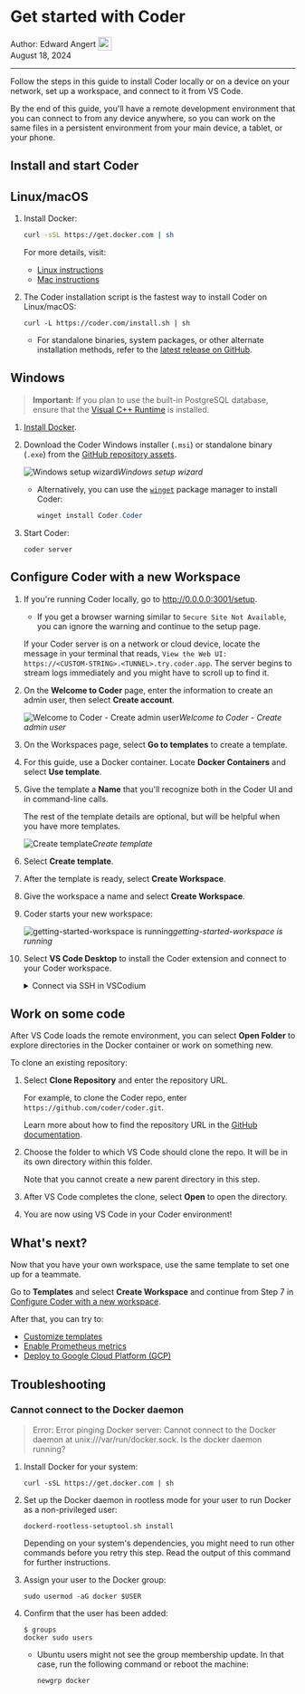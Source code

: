 # Get started with Coder

<div style="padding: 0px; margin: 0px;">
  <span style="vertical-align:middle;">Author: </span>
  <a href="https://github.com/EdwardAngert" style="text-decoration: none; color: inherit; margin-bottom: 0px;">
    <span style="vertical-align:middle;">Edward Angert</span>
    <img src="https://avatars.githubusercontent.com/u/17991901?v=4" width="24px" height="24px" style="vertical-align:middle; margin: 0px;"/>
  </a>
</div>
August 18, 2024

---

Follow the steps in this guide to install Coder locally or on a device on your
network, set up a workspace, and connect to it from VS Code.

By the end of this guide, you'll have a remote development environment that you
can connect to from any device anywhere, so you can work on the same files in a
persistent environment from your main device, a tablet, or your phone.

## Install and start Coder

<div class="tabs">

## Linux/macOS

1. Install Docker:

   ```bash
   curl -sSL https://get.docker.com | sh
   ```

   For more details, visit:

   - [Linux instructions](https://docs.docker.com/desktop/install/linux-install/)
   - [Mac instructions](https://docs.docker.com/desktop/install/mac-install/)

1. The Coder installation script is the fastest way to install Coder on Linux/macOS:

   ```shell
   curl -L https://coder.com/install.sh | sh
   ```

   - For standalone binaries, system packages, or other alternate installation
   methods, refer to the
   [latest release on GitHub](https://github.com/coder/coder/releases/latest).

## Windows

> **Important:** If you plan to use the built-in PostgreSQL database,
> ensure that the
> [Visual C++ Runtime](https://learn.microsoft.com/en-US/cpp/windows/latest-supported-vc-redist#latest-microsoft-visual-c-redistributable-version)
> is installed.

1. [Install Docker](https://docs.docker.com/desktop/install/windows-install/).

1. Download the Coder Windows installer (`.msi`) or standalone binary (`.exe`)
from the [GitHub repository assets](https://github.com/coder/coder/releases/latest).

   ![Windows setup wizard](../images/install/windows-installer.png)_Windows setup wizard_

   - Alternatively, you can use the
   [`winget`](https://learn.microsoft.com/en-us/windows/package-manager/winget/#use-winget)
   package manager to install Coder:

     ```powershell
     winget install Coder.Coder
     ```

1. Start Coder:

   ```shell
   coder server
   ```

</div>

## Configure Coder with a new Workspace

1. If you're running Coder locally, go to <http://0.0.0.0:3001/setup>.

   - If you get a browser warning similar to `Secure Site Not Available`, you
   can ignore the warning and continue to the setup page.

   If your Coder server is on a network or cloud device, locate the message in
   your terminal that reads, `View the Web UI: https://<CUSTOM-STRING>.<TUNNEL>.try.coder.app`.
   The server begins to stream logs immediately and you might have to scroll up to find it.

1. On the **Welcome to Coder** page, enter the information to create an admin
user, then select **Create account**.

   ![Welcome to Coder - Create admin user](../images/guides/quickstart/create-admin-user.png)_Welcome to Coder - Create admin user_

1. On the Workspaces page, select **Go to templates** to create a template.

1. For this guide, use a Docker container. Locate **Docker Containers** and
select **Use template**.

1. Give the template a **Name** that you'll recognize both in the Coder UI and
in command-line calls.

   The rest of the template details are optional, but will be helpful when you have more templates.

   ![Create template](../images/guides/quickstart/create-template.png)_Create template_

1. Select **Create template**.

1. After the template is ready, select **Create Workspace**.

1. Give the workspace a name and select **Create Workspace**.

1. Coder starts your new workspace:

   ![getting-started-workspace is running](../images/guides/quickstart/workspace-running-with-topbar.png)_getting-started-workspace is running_

1. Select **VS Code Desktop** to install the Coder extension and connect to
   your Coder workspace.

   <details><summary>Connect via SSH in VSCodium</summary>

   VSCodium doesn't use the Microsoft VS Code extension marketplace or application
   calls.
   Enable SSH connections to the Coder workspace Docker container and connect to
   it from VSCodium with the **Remote - SSH** extension.

   1. In the workspace, select **Connect via SSH**.

   1. Select the `ssh` command below **Connect to the agent** to copy the command.

   1. Open a terminal window on the Coder server (or SSH to it if it's a device on your network).

   1. Run the `ssh` command to connect to the agent. Replace `your-workspace-name` in this example:

      ```bash
      ssh coder.your-workspace-name.main
      ```

   1. Use the Web UI URL from [Configure Coder with a new workspace](#configure-coder-with-a-new-workspace) to log in and authenticate:

      ```bash
      coder login https://<CUSTOM-STRING>.<TUNNEL>.try.coder.app
      ```

   1. Copy the session token, then paste it in the SSH session in the terminal.

      Note that, for security purposes, no characters will appear on the screen
      when you paste the token:

      ```plaintext
      > Paste your token here:
      > Welcome to Coder, user! You're authenticated.
      ```

   1. Run the Coder SSH configuration and enter `yes` to continue:

      ```console
      $ coder config-ssh
      Continue? (yes/no) yes
      ```

   1. Install the [Remote - SSH extension](https://open-vsx.org/extension/jeanp413/open-remote-ssh).

   1. Select **Remote-SSH: Connect to host** from the command palette.

   1. Enter the SSH host:

   1. Enter your password:

   </details>

## Work on some code

After VS Code loads the remote environment, you can select **Open Folder** to explore directories in the Docker container or work on something new.

To clone an existing repository:

1. Select **Clone Repository** and enter the repository URL.

   For example, to clone the Coder repo, enter `https://github.com/coder/coder.git`.

   Learn more about how to find the repository URL in the [GitHub documentation](https://docs.github.com/en/repositories/creating-and-managing-repositories/cloning-a-repository).

1. Choose the folder to which VS Code should clone the repo.
It will be in its own directory within this folder.

   Note that you cannot create a new parent directory in this step.

1. After VS Code completes the clone, select **Open** to open the directory.

1. You are now using VS Code in your Coder environment!

## What's next?

Now that you have your own workspace, use the same template to set one up for a
teammate.

Go to **Templates** and select **Create Workspace** and continue from Step 7 in [Configure Coder with a new workspace](#configure-coder-with-a-new-workspace).

After that, you can try to:

- [Customize templates](../templates/customizing)
- [Enable Prometheus metrics](../admin/prometheus#enable-prometheus-metrics)
- [Deploy to Google Cloud Platform (GCP)](../platforms/gcp)

## Troubleshooting

### Cannot connect to the Docker daemon

> Error: Error pinging Docker server: Cannot connect to the Docker daemon at
> unix:///var/run/docker.sock. Is the docker daemon running?

1. Install Docker for your system:

   ```shell
   curl -sSL https://get.docker.com | sh
   ```

1. Set up the Docker daemon in rootless mode for your user to run Docker as a
non-privileged user:

   ```shell
   dockerd-rootless-setuptool.sh install
   ```

   Depending on your system's dependencies, you might need to run other
   commands before you retry this step.
   Read the output of this command for further instructions.

1. Assign your user to the Docker group:

   ```shell
   sudo usermod -aG docker $USER
   ```

1. Confirm that the user has been added:

   ```console
   $ groups
   docker sudo users
   ```

   - Ubuntu users might not see the group membership update. In that case, run
   the following command or reboot the machine:

      ```shell
      newgrp docker
      ```
